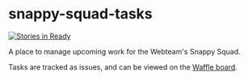# snappy-squad-tasks

[![Stories in Ready](https://badge.waffle.io/ubuntudesign/snappy-squad-tasks.png?label=ready&title=Ready)](https://waffle.io/ubuntudesign/snappy-squad-tasks)

A place to manage upcoming work for the Webteam's Snappy Squad.

Tasks are tracked as issues, and can be viewed on the [Waffle board](https://waffle.io/ubuntudesign/snappy-squad-tasks).
